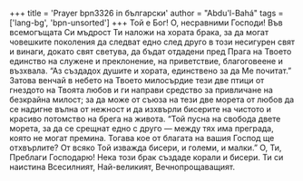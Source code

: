 +++
title = 'Prayer bpn3326 in български'
author = "Abdu'l-Bahá"
tags = ['lang-bg', 'bpn-unsorted']
+++
Той е Бог! О, несравними Господи! Във всемогъщата Си мъдрост Ти наложи на хората брака, за да могат човешките поколения да следват едно след друго в този несигурен свят и винаги, докато свят светува, да бъдат отдадени пред Прага на Твоето единство на служене и преклонение, на приветствие, благоговеене и възхвала. “Аз създадох душите и хората, единствено за да Ме почитат.” Затова венчай в небето на Твоето милосърдие тези две птици от гнездото на Твоята любов и ги направи средство за привличане на безкрайна милост; за да може от съюза на тези две морета от любов да се надигне вълна от нежност и да изхвърли бисерите на чистото и красиво потомство на брега на живота. “Той пусна на свобода двете морета, за да се срещнат едно с друго — между тях има преграда, която не могат премина. Тогава кое от благата на вашия Господ ще отхвърлите? От всяко Той изважда бисери, и големи, и малки.”
О, Ти, Преблаги Господарю! Нека този брак създаде корали и бисери. Ти си наистина Всесилният, Най-великият, Вечнопрощаващият.

